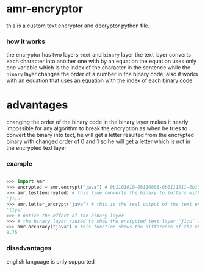 # amr-encryptor
this is a custom text encryptor and decryptor python file.
### how it works
the encryptor has two layers `text` and `binary` layer
the text layer converts each character into another one with by an equation
the equation uses only one variable which is the index of the character in the sentence
while the `binary` layer changes the order of a number in the binary code, also it works with
an equation that uses an equation with the index of each binary code.

# advantages
changing the order of the binary code in the binary layer makes it nearly impossible
for any algorithm to break the encryption as when he tries to convert the binary into text,
he will get a letter resulted from the encrypted binary with changed order of 0 and 1
so he will get a letter which is not in the encrypted text layer

### example

```python

>>> import amr
>>> encrypted = amr.encrypt("java") # 0b1101010-0b110001-0b0111011-0b1010101
>>> amr.test(encrypted) # this line converts the binary to letters without decrypting the binary
'j1;U'
>>> amr.letter_encrypt("java") # this is the real output of the text encryption
'l1ye'
>>> # notice the effect of the binary layer
>>> # the binary layer caused to show the encrypted text layer `j1;U` while it's real value is `l1ye`
>>> amr.accuracy("java") # this function shows the difference of the encrypted text done by the binary layer and the `binary to text` without decrypting the binary
0.75
```

### disadvantages
english language is only supported
